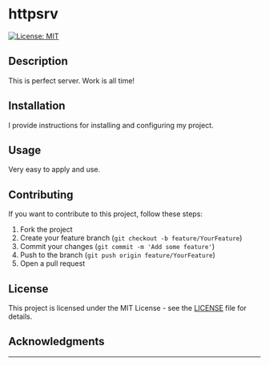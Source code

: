 # httpsrv

[![License: MIT](https://img.shields.io/badge/License-MIT-yellow.svg)](https://opensource.org/licenses/MIT)

## Description

This is perfect server. Work is all time!

## Installation

I provide instructions for installing and configuring my project.

## Usage

Very easy to apply and use.

## Contributing

If you want to contribute to this project, follow these steps:

1. Fork the project
2. Create your feature branch (`git checkout -b feature/YourFeature`)
3. Commit your changes (`git commit -m 'Add some feature'`)
4. Push to the branch (`git push origin feature/YourFeature`)
5. Open a pull request

## License

This project is licensed under the MIT License - see the [LICENSE](LICENSE) file for details.

## Acknowledgments

***

